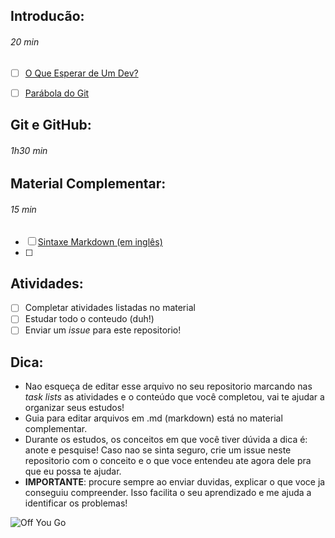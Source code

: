 ## Introducão:

###### *20 min*

- [ ] [O Que Esperar de Um Dev?](https://conteudo.schoolofnet.com/o-que-esperar-de-um-dev?inf_contact_key=ea19a99cf18011d8985af250124c0ac3fceb64284e6c1ad26d29abbbced1b5f4)

- [ ] [Parábola do Git](https://renato-aquino.blogspot.com/2009/06/parabola-do-git.html)

## Git e GitHub:

###### *1h30 min*

## Material Complementar:

###### *15 min*

- [ ] [Sintaxe Markdown (em inglês)](https://help.github.com/articles/basic-writing-and-formatting-syntax/)
- [ ] 

## Atividades:

- [ ] Completar atividades listadas no material
- [ ] Estudar todo o conteudo (duh!)
- [ ] Enviar um *issue* para este repositorio!

## Dica:

- Nao esqueça de editar esse arquivo no seu repositorio marcando nas *task lists* as atividades e o conteúdo que você completou, vai te ajudar a organizar seus estudos! 
- Guia para editar arquivos em .md (markdown) está no material complementar.
- Durante os estudos, os conceitos em que você tiver dúvida a dica é: anote e pesquise! Caso nao se sinta seguro, crie um issue neste repositorio com o conceito e o que voce entendeu ate agora dele pra que eu possa te ajudar. 
- **IMPORTANTE**: procure sempre ao enviar duvidas, explicar o que voce ja conseguiu compreender. Isso facilita o seu aprendizado e me ajuda a identificar os problemas!

![Off You Go](https://media.giphy.com/media/69D4FSNqihhKpFcc1a/giphy.gif)


